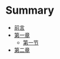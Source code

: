 # Summary

* [前言](README.md)
* [第一章](chapter1/chapter1.md)
    * [第一节](chapter1/section1.md)
* [第二章](chapter2/chapter2.md)
